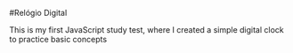 #Relógio Digital

This is my first JavaScript study test, where I created a simple digital clock to practice basic concepts
